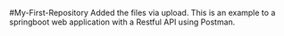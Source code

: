 #My-First-Repository
Added the files via upload.
This is an example to a springboot web application with a Restful API using Postman.
